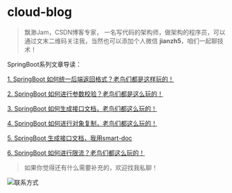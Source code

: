 # cloud-blog

> 飘渺Jam，CSDN博客专家，
> 一名写代码的架构师，做架构的程序员，可以通过文末二维码关注我，当然也可以添加个人微信 **jianzh5**，咱们一起聊技术！

SpringBoot系列文章导读：

[1. SpringBoot 如何统一后端返回格式？老鸟们都是这样玩的！](http://javadaily.cn/articles/2021/07/17/1626533052767.html)

[2. SpringBoot 如何进行参数校验？老鸟们都是这么玩的！](http://javadaily.cn/articles/2021/08/11/1628693066732.html)

[3. SpringBoot 如何生成接口文档，老鸟们都这么玩的！](http://javadaily.cn/articles/2021/08/23/1629685058548.html)

[4. SpringBoot 如何进行对象复制，老鸟们都这么玩的！](http://javadaily.cn/articles/2021/09/15/1631687008282.html)

[5. SpringBoot 生成接口文档，我用smart-doc](http://javadaily.cn/articles/2021/09/24/1632472670173.html)

[6. SpringBoot 如何进行限流？老鸟们都这么玩的！](http://javadaily.cn/articles/2021/10/09/1633791565463.html)


> 如果你觉得还有什么需要补充的，欢迎找我私聊！


![联系方式](https://b3logfile.com/file/2021/01/image-a3579d1a.png)

